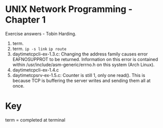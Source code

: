 UNIX Network Programming - Chapter 1
=====================================
Exercise answers - Tobin Harding.

1. term.  
2. term. `ip -s link` `ip route`  
3. daytimetcpcli-ex-1.3.c: Changing the address family causes error EAFNOSUPPROT
   to be  returned. Information on this error is contained within
   /usr/include/asm-generic/errno.h on this system (Arch Linux). 
4. daytimetcpcli-ex-1.4.c
5. daytimetcpsrv-ex-1.5.c: Counter is still 1, only one read(). This is because
   TCP is buffering the server writes and sending them all at once.

Key 
===  
term = completed at terminal
